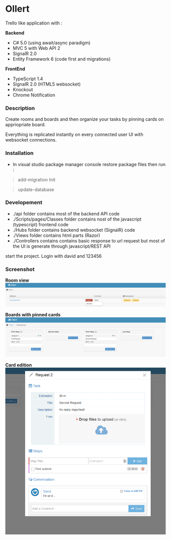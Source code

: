 Ollert
==================

Trello like application with :

**Backend**
* C# 5.0 (using await/async paradigm)
* MVC 5 with Web API 2
* SignalR 2.0
* Entity Framework 6 (code first and migrations)

**FrontEnd**
* TypeScript 1.4
* SignalR 2.0 (HTML5 websocket)
* Knockout
* Chrome Notification

### Description
Create rooms and boards and then organize your tasks by pinning cards on appriopriate board.

Everything is replicated instantly on every connected user UI with websocket connections.

### Installation
* In visual studio package manager console restore package files then run :

>add-migration Init

>update-database

### Developement
- ./api folder contains most of the backend API code 
- ./Scripts/pages/Classes folder contains nost of the javascript (typescript) frontend code
- ./Hubs folder contains backend websocket (SignalR) code
- ./Views folder contains html parts (Razor)
- ./Controllers contains contains basic response to url request but most of the UI is generate through javascript/REST API

start the project.
Login with david and 123456

### Screenshot

**Room view**
![GitHub Logo](/docs/Capture.PNG)

**Boards with pinned cards**
![GitHub Logo](/docs/Capture2.PNG)

**Card edition**
![GitHub Logo](/docs/Capture3.PNG)
